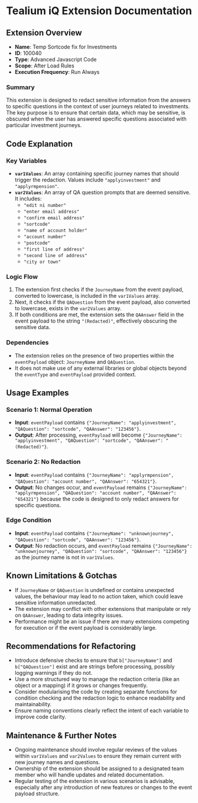 # Tealium iQ Extension Documentation

## Extension Overview
- **Name**: Temp Sortcode fix for Investments
- **ID**: 100040
- **Type**: Advanced Javascript Code
- **Scope**: After Load Rules
- **Execution Frequency**: Run Always

### Summary
This extension is designed to redact sensitive information from the answers to specific questions in the context of user journeys related to investments. The key purpose is to ensure that certain data, which may be sensitive, is obscured when the user has answered specific questions associated with particular investment journeys.

## Code Explanation

### Key Variables
- **`var1Values`**: An array containing specific journey names that should trigger the redaction. Values include `"applyinvestment"` and `"applyrmpension"`.
- **`var2Values`**: An array of QA question prompts that are deemed sensitive. It includes:
  - `"edit ni number"`
  - `"enter email address"`
  - `"confirm email address"`
  - `"sortcode"`
  - `"name of account holder"`
  - `"account number"`
  - `"postcode"`
  - `"first line of address"`
  - `"second line of address"`
  - `"city or town"`

### Logic Flow
1. The extension first checks if the `JourneyName` from the event payload, converted to lowercase, is included in the `var1Values` array.
2. Next, it checks if the `QAQuestion` from the event payload, also converted to lowercase, exists in the `var2Values` array.
3. If both conditions are met, the extension sets the `QAAnswer` field in the event payload to the string `"(Redacted)"`, effectively obscuring the sensitive data.

### Dependencies
- The extension relies on the presence of two properties within the `eventPayload` object: `JourneyName` and `QAQuestion`.
- It does not make use of any external libraries or global objects beyond the `eventType` and `eventPayload` provided context.

## Usage Examples

### Scenario 1: Normal Operation
- **Input**: `eventPayload` contains `{"JourneyName": "applyinvestment", "QAQuestion": "sortcode", "QAAnswer": "123456"}`.
- **Output**: After processing, `eventPayload` will become `{"JourneyName": "applyinvestment", "QAQuestion": "sortcode", "QAAnswer": "(Redacted)"}`.

### Scenario 2: No Redaction
- **Input**: `eventPayload` contains `{"JourneyName": "applyrmpension", "QAQuestion": "account number", "QAAnswer": "654321"}`.
- **Output**: No changes occur, and `eventPayload` remains `{"JourneyName": "applyrmpension", "QAQuestion": "account number", "QAAnswer": "654321"}` because the code is designed to only redact answers for specific questions.

### Edge Condition
- **Input**: `eventPayload` contains `{"JourneyName": "unknownjourney", "QAQuestion": "sortcode", "QAAnswer": "123456"}`.
- **Output**: No redaction occurs, and `eventPayload` remains `{"JourneyName": "unknownjourney", "QAQuestion": "sortcode", "QAAnswer": "123456"}` as the journey name is not in `var1Values`.

## Known Limitations & Gotchas
- If `JourneyName` or `QAQuestion` is undefined or contains unexpected values, the behaviour may lead to no action taken, which could leave sensitive information unredacted.
- The extension may conflict with other extensions that manipulate or rely on `QAAnswer`, leading to data integrity issues.
- Performance might be an issue if there are many extensions competing for execution or if the event payload is considerably large.

## Recommendations for Refactoring
- Introduce defensive checks to ensure that `b["JourneyName"]` and `b["QAQuestion"]` exist and are strings before processing, possibly logging warnings if they do not.
- Use a more structured way to manage the redaction criteria (like an object or a mapping) if it grows or changes frequently.
- Consider modularising the code by creating separate functions for condition checking and the redaction logic to enhance readability and maintainability.
- Ensure naming conventions clearly reflect the intent of each variable to improve code clarity.

## Maintenance & Further Notes
- Ongoing maintenance should involve regular reviews of the values within `var1Values` and `var2Values` to ensure they remain current with new journey names and questions.
- Ownership of the extension should be assigned to a designated team member who will handle updates and related documentation.
- Regular testing of the extension in various scenarios is advisable, especially after any introduction of new features or changes to the event payload structure.